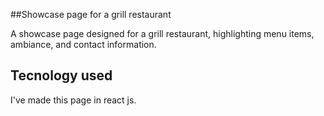 ##Showcase page for a grill restaurant

A showcase page designed for a grill restaurant, highlighting menu items, ambiance, and contact information.

## Tecnology used

I've made this page in react js.
